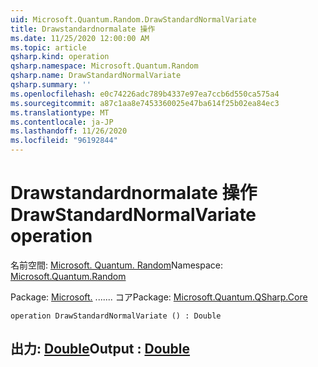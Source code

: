 ```yaml
---
uid: Microsoft.Quantum.Random.DrawStandardNormalVariate
title: Drawstandardnormalate 操作
ms.date: 11/25/2020 12:00:00 AM
ms.topic: article
qsharp.kind: operation
qsharp.namespace: Microsoft.Quantum.Random
qsharp.name: DrawStandardNormalVariate
qsharp.summary: ''
ms.openlocfilehash: e0c74226adc789b4337e97ea7ccb6d550ca575a4
ms.sourcegitcommit: a87c1aa8e7453360025e47ba614f25b02ea84ec3
ms.translationtype: MT
ms.contentlocale: ja-JP
ms.lasthandoff: 11/26/2020
ms.locfileid: "96192844"
---
```

# <a name="drawstandardnormalvariate-operation"></a><span data-ttu-id="0904d-102">Drawstandardnormalate 操作</span><span class="sxs-lookup"><span data-stu-id="0904d-102">DrawStandardNormalVariate operation</span></span>

<span data-ttu-id="0904d-103">名前空間: [Microsoft. Quantum. Random](xref:Microsoft.Quantum.Random)</span><span class="sxs-lookup"><span data-stu-id="0904d-103">Namespace: [Microsoft.Quantum.Random](xref:Microsoft.Quantum.Random)</span></span>

<span data-ttu-id="0904d-104">Package: [Microsoft.](https://nuget.org/packages/Microsoft.Quantum.QSharp.Core) ....... コア</span><span class="sxs-lookup"><span data-stu-id="0904d-104">Package: [Microsoft.Quantum.QSharp.Core](https://nuget.org/packages/Microsoft.Quantum.QSharp.Core)</span></span>




```qsharp
operation DrawStandardNormalVariate () : Double
```


## <a name="output--double"></a><span data-ttu-id="0904d-105">出力: [Double](xref:microsoft.quantum.lang-ref.double)</span><span class="sxs-lookup"><span data-stu-id="0904d-105">Output : [Double](xref:microsoft.quantum.lang-ref.double)</span></span>

